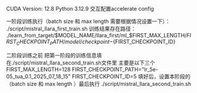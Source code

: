 CUDA Version: 12.8 
Python 3.12.9
交互配置accelerate config


一阶段训练执行（batch size 和 max length 需要根据情况设置一下）：
./script/mistral_llara_first_train.sh
训练结果存在路径：
./learn_from_target/$MODEL_NAME/llara_first/ml_$FIRST_MAX_LENGTH/$FIRST_CHECKPOINT_PATH/model/checkpoint-${FIRST_CHECKPOINT_ID}


二阶段训练之前
把第一阶段的训练信息填在./script/mistral_llara_second_train.sh文件里
主要是以下三个
FIRST_MAX_LENGTH=128
FIRST_CHECKPOINT_PATH="lr_5e-05_tua_0.1_2025_07_18_15"
FIRST_CHECKPOINT_ID=5
填好后，设置本阶段的（batch size 和 max length ）最后执行
./script/mistral_llara_second_train.sh
